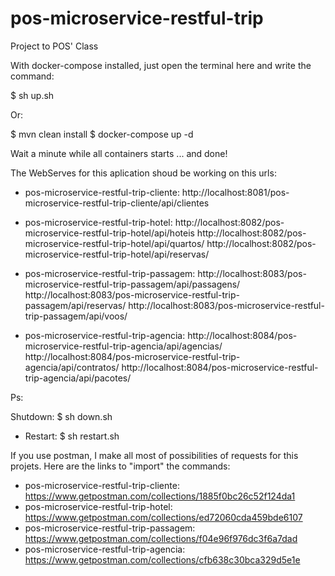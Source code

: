 # pos-microservice-restful-trip
Project to POS' Class

With docker-compose installed, just open the terminal here and write the command:

$ sh up.sh

Or:

$ mvn clean install
$ docker-compose up -d 

Wait a minute while all containers starts ... and done!

The WebServes for this aplication shoud be working on this urls:

- pos-microservice-restful-trip-cliente:
http://localhost:8081/pos-microservice-restful-trip-cliente/api/clientes

- pos-microservice-restful-trip-hotel:
http://localhost:8082/pos-microservice-restful-trip-hotel/api/hoteis
http://localhost:8082/pos-microservice-restful-trip-hotel/api/quartos/
http://localhost:8082/pos-microservice-restful-trip-hotel/api/reservas/

- pos-microservice-restful-trip-passagem:
http://localhost:8083/pos-microservice-restful-trip-passagem/api/passagens/
http://localhost:8083/pos-microservice-restful-trip-passagem/api/reservas/
http://localhost:8083/pos-microservice-restful-trip-passagem/api/voos/

- pos-microservice-restful-trip-agencia:
http://localhost:8084/pos-microservice-restful-trip-agencia/api/agencias/
http://localhost:8084/pos-microservice-restful-trip-agencia/api/contratos/
http://localhost:8084/pos-microservice-restful-trip-agencia/api/pacotes/

Ps:

Shutdown: 
	$ sh down.sh
- Restart: 
	$ sh restart.sh

If you use postman, I make all most of possibilities of requests for this projets.
Here are the links to "import" the commands:
- pos-microservice-restful-trip-cliente: 
	https://www.getpostman.com/collections/1885f0bc26c52f124da1
- pos-microservice-restful-trip-hotel: 
	https://www.getpostman.com/collections/ed72060cda459bde6107
- pos-microservice-restful-trip-passagem: 
	https://www.getpostman.com/collections/f04e96f976dc3f6a7dad
- pos-microservice-restful-trip-agencia:
	https://www.getpostman.com/collections/cfb638c30bca329d5e1e